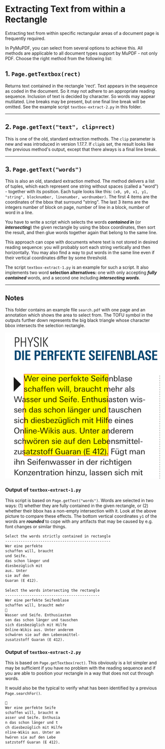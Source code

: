# Extracting Text from within a Rectangle
Extracting text from within specific rectangular areas of a document page is frequently required.

In PyMuPDF, you can select from several options to achieve this. All methods are applicable to all document types support by MuPDF - not only PDF. Choose the right method from the following list:

## 1. `Page.getTextbox(rect)`
Returns text contained in the rectangle 'rect'. Text appears in the sequence as coded in the document. So it may not adhere to an appropriate reading sequence. Inclusion of text is decided by character. So words may appear mutilated. Line breaks may be present, but one final line break will be omitted. See the example script `textbox-extract-2.py` in this folder.

----------

## 2. `Page.getText("text", clip=rect)`
This is one of the old, standard extraction methods. The `clip` parameter is new and was introduced in version 1.17.7. If `clip`is set, the result looks like the previous method's output, except that there always is a final line break.

----------

## 3. `Page.getText("words")`
This is also an old, standard extraction method. The method delivers a list of tuples, which each represent one string without spaces (called a "word") - together with its position. Each tuple looks like this: `(x0, y0, x1, y1, "string", blocknumber, linenumber, wordnumber)`. The first 4 items are the coordinates of the bbox that surround "string". The last 3 items are the integers number of block on page, number of line in a block, number of word in a line.

You have to write a script which selects the words **_contained in_** (or **_intersecting_**) the given rectangle by using the bbox coordinates, then sort the result, and then glue words together again that belong to the same line.

This approach can cope with documents where text is not stored in desired reading sequence: you will probably sort each string vertically and then horizontally. You may also find a way to put words in the same line even if their vertical coordinates differ by some threshold.

The script `textbox-extract-1.py` is an example for such a script. It also implements two word **selection alternatives:** one with only accepting **_fully contained_** words, and a second one including **_intersecting words_**.

----------

## Notes
This folder contains an example file `search.pdf` with one page and an annotation which shows the area to select from. The TOFU symbol in the outputs further down represents the big black triangle whose character bbox intersects the selection rectangle.

![screen](search.png)

### Output of `textbox-extract-1.py`
This script is based on `Page.getText("words")`. Words are selected in two ways: (1) whether they are fully contained in the given rectangle, or (2) whether their bbox has a non-empty intersection with it. Look at the above picture to compare these effects. The bottom vertical coordinates `y1` of the words are **_rounded_** to cope with any artifacts that may be caused by e.g. font changes or similar things.
```
Select the words strictly contained in rectangle
------------------------------------------------
Wer eine perfekte
schaffen will, braucht
und Seife.
das schon länger und
diesbezüglich mit
aus. Unter
sie auf den
Guaran (E 412).

Select the words intersecting the rectangle
-------------------------------------------
Wer eine perfekte Seifenblase
schaffen will, braucht mehr

Wasser und Seife. Enthusiasten
sen das schon länger und tauschen
sich diesbezüglich mit Hilfe
Online-Wikis aus. Unter anderem
schwören sie auf den Lebensmittel-
zusatzstoff Guaran (E 412).
```

### Output of `textbox-extract-2.py`
This is based on `Page.getTextbox(rect)`. This obviously is a lot simpler and may be sufficient if you have no problem with the reading sequence and if you are able to position your rectangle in a way that does not cut through words.

It would also be the typical to verify what has been identified by a previous `Page.searchFor()`.
```

Wer eine perfekte Seife
schaffen will, braucht m
asser und Seife. Enthusia
n das schon länger und t
ch diesbezüglich mit Hilfe
nline-Wikis aus. Unter an
hwören sie auf den Lebe
satzstoff Guaran (E 412).
```
